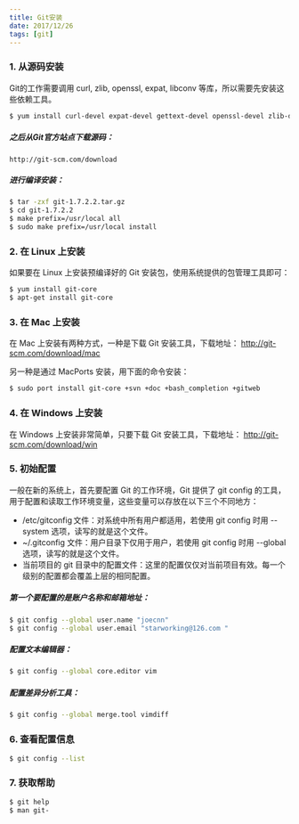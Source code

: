 ```yaml
---
title: Git安装
date: 2017/12/26
tags: [git]
---
```


### 1. 从源码安装 
Git的工作需要调用 curl, zlib, openssl, expat, libconv 等库，所以需要先安装这些依赖工具。 
```bash
$ yum install curl-devel expat-devel gettext-devel openssl-devel zlib-devel 
```
 
##### 之后从Git官方站点下载源码： 
    http://git-scm.com/download 
 
##### 进行编译安装： 
```bash
$ tar -zxf git-1.7.2.2.tar.gz 
$ cd git-1.7.2.2 
$ make prefix=/usr/local all 
$ sudo make prefix=/usr/local install 
```
 
### 2. 在 Linux 上安装 
如果要在 Linux 上安装预编译好的 Git 安装包，使用系统提供的包管理工具即可： 
```bash
$ yum install git-core 
$ apt-get install git-core 
```
 
### 3. 在 Mac 上安装 
在 Mac 上安装有两种方式，一种是下载 Git 安装工具，下载地址： 
    http://git-scm.com/download/mac 
 
另一种是通过 MacPorts 安装，用下面的命令安装： 
```bash
$ sudo port install git-core +svn +doc +bash_completion +gitweb 
```
 
### 4. 在 Windows 上安装 
在 Windows 上安装非常简单，只要下载 Git 安装工具，下载地址： 
    http://git-scm.com/download/win 
 
### 5. 初始配置 
一般在新的系统上，首先要配置 Git 的工作环境，Git 提供了 git config 的工具，用于配置和读取工作环境变量，这些变量可以存放在以下三个不同地方： 
- /etc/gitconfig 文件：对系统中所有用户都适用，若使用 git config 时用 --system 选项，读写的就是这个文件。 
- ~/.gitconfig 文件：用户目录下仅用于用户，若使用 git config 时用 --global 选项，读写的就是这个文件。 
- 当前项目的 git 目录中的配置文件：这里的配置仅仅对当前项目有效。每一个级别的配置都会覆盖上层的相同配置。 
 
##### 第一个要配置的是账户名称和邮箱地址： 
```bash
$ git config --global user.name "joecnn" 
$ git config --global user.email "starworking@126.com "
```
 
##### 配置文本编辑器： 
```bash
$ git config --global core.editor vim 
```
 
##### 配置差异分析工具： 
```bash
$ git config --global merge.tool vimdiff 
```
 
### 6. 查看配置信息 
```bash
$ git config --list 
```
 
### 7. 获取帮助     
```bash
$ git help  
$ man git- 
```